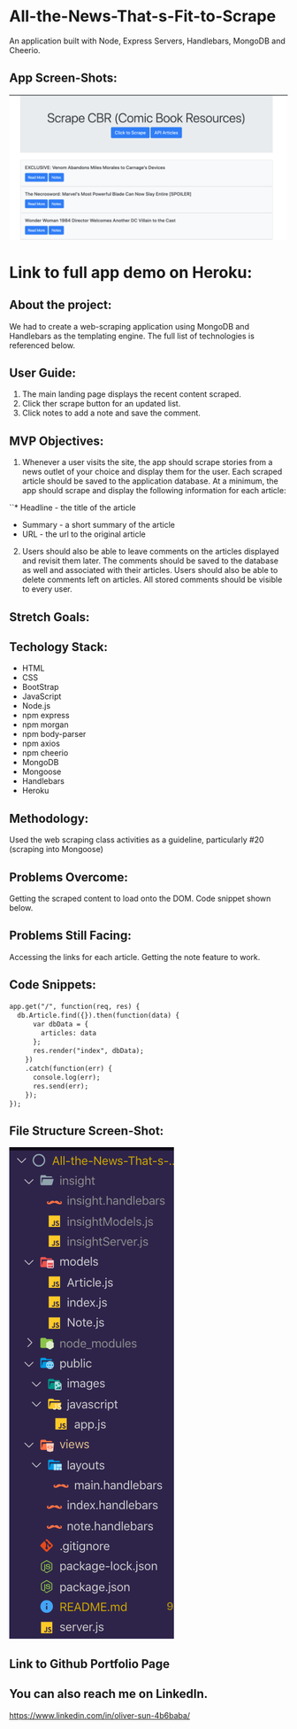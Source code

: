 # All-the-News-That-s-Fit-to-Scrape

An application built with Node, Express Servers, Handlebars, MongoDB and Cheerio.

## App Screen-Shots:
![](public/images/screen-shot.png)

# Link to full app demo on Heroku:


## About the project:
We had to create a web-scraping application using MongoDB and Handlebars as the templating engine. The full list of technologies is referenced below.

## User Guide:
1. The main landing page displays the recent content scraped. 
2. Click ther scrape button for an updated list. 
3. Click notes to add a note and save the comment.

## MVP Objectives:

1. Whenever a user visits the site, the app should scrape stories from a news outlet of your choice and display them for the user. Each scraped article should be saved to the application database. At a minimum, the app should scrape and display the following information for each article:

``* Headline - the title of the article
  * Summary - a short summary of the article
  * URL - the url to the original article

2. Users should also be able to leave comments on the articles displayed and revisit them later. The comments should be saved to the database as well and associated with their articles. Users should also be able to delete comments left on articles. All stored comments should be visible to every user.

## Stretch Goals:

  
## Techology Stack:
  * HTML
  * CSS
  * BootStrap
  * JavaScript
  * Node.js
  * npm express
  * npm morgan
  * npm body-parser
  * npm axios
  * npm cheerio
  * MongoDB
  * Mongoose
  * Handlebars
  * Heroku


## Methodology:

Used the web scraping class activities as a guideline, particularly #20 (scraping into Mongoose)

## Problems Overcome:

Getting the scraped content to load onto the DOM. Code snippet shown below.

## Problems Still Facing:

Accessing the links for each article.
Getting the note feature to work.

## Code Snippets:
```
app.get("/", function(req, res) {
  db.Article.find({}).then(function(data) {
      var dbData = {
        articles: data
      };
      res.render("index", dbData);
    })
    .catch(function(err) {
      console.log(err);
      res.send(err);
    });
});
```

## File Structure Screen-Shot:
![](public/images/file-structure.png)


## Link to Github Portfolio Page



## You can also reach me on LinkedIn.

https://www.linkedin.com/in/oliver-sun-4b6baba/

